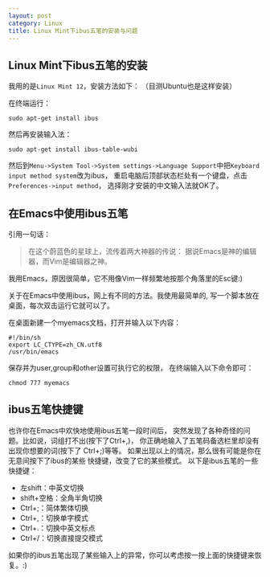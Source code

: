 ```yaml
---
layout: post
category: Linux
title: Linux Mint下ibus五笔的安装与问题
---
```


## Linux Mint下ibus五笔的安装

我用的是`Linux Mint 12`，安装方法如下：
（目测Ubuntu也是这样安装）

在终端运行：

	sudo apt-get install ibus
	
然后再安装输入法：

	sudo apt-get install ibus-table-wubi
	
然后到`Menu->System Tool->System settings->Language
Support`中把`Keyboard input method system`改为ibus，
重启电脑后顶部状态栏处有一个键盘，点击`Preferences->input method`，
选择刚才安装的中文输入法就OK了。

## 在Emacs中使用ibus五笔

引用一句话：

> 在这个蔚蓝色的星球上，流传着两大神器的传说：
> 据说Emacs是神的编辑器，而Vim是编辑器之神。

我用Emacs，原因很简单，它不用像Vim一样频繁地按那个角落里的Esc键:)
 
关于在Emacs中使用ibus，网上有不同的方法。我使用最简单的,
写一个脚本放在桌面，每次双击运行它就可以了。

在桌面新建一个myemacs文档，打开并输入以下内容：

	#!/bin/sh
	export LC_CTYPE=zh_CN.utf8
	/usr/bin/emacs

保存并为user,group和other设置可执行它的权限，
在终端输入以下命令即可：

	chmod 777 myemacs
	
## ibus五笔快捷键

也许你在Emacs中欢快地使用ibus五笔一段时间后，
突然发现了各种奇怪的问题。比如说，词组打不出(按下了Ctrl+,)，
你正确地输入了五笔码备选栏里却没有出现你想要的词(按下了
Ctrl+;)等等。
如果出现以上的情况，那么很有可能是你在无意间按下了ibus的某些
快捷键，改变了它的某些模式。
以下是ibus五笔的一些快捷键：

* 左shift：中英文切换
* shift+空格：全角半角切换
* Ctrl+;：简体繁体切换
* Ctrl+,：切换单字模式
* Ctrl+.：切换中英文标点
* Ctrl+/：切换直接提交模式

如果你的ibus五笔出现了某些输入上的异常，你可以考虑按一按上面的快捷键来恢复。:)
